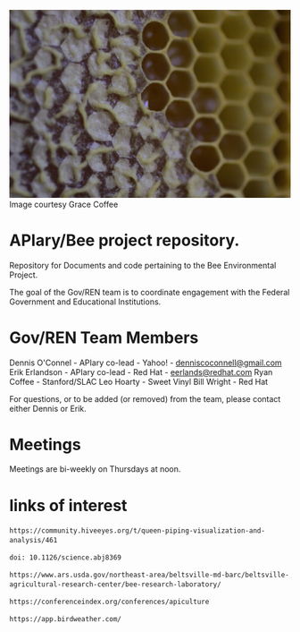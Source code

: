![plot](./images/img_0002.jpg)
Image courtesy Grace Coffee
# APIary/Bee project repository.  
Repository for Documents and code pertaining to the Bee Environmental Project.

The goal of the Gov/REN team is to coordinate engagement with the Federal Government and Educational Institutions.

# Gov/REN Team Members
Dennis O'Connel - APIary co-lead - Yahoo! - denniscoconnell@gmail.com
Erik Erlandson - APIary co-lead - Red Hat - eerlands@redhat.com
Ryan Coffee - Stanford/SLAC
Leo Hoarty - Sweet Vinyl
Bill Wright - Red Hat

For questions, or to be added (or removed) from the team, please contact either Dennis or Erik.  

# Meetings  

Meetings are bi-weekly on Thursdays at noon.

# links of interest
```https://community.hiveeyes.org/t/queen-piping-visualization-and-analysis/461```

```doi: 10.1126/science.abj8369```

```https://www.ars.usda.gov/northeast-area/beltsville-md-barc/beltsville-agricultural-research-center/bee-research-laboratory/```

```https://conferenceindex.org/conferences/apiculture```

```https://app.birdweather.com/```
